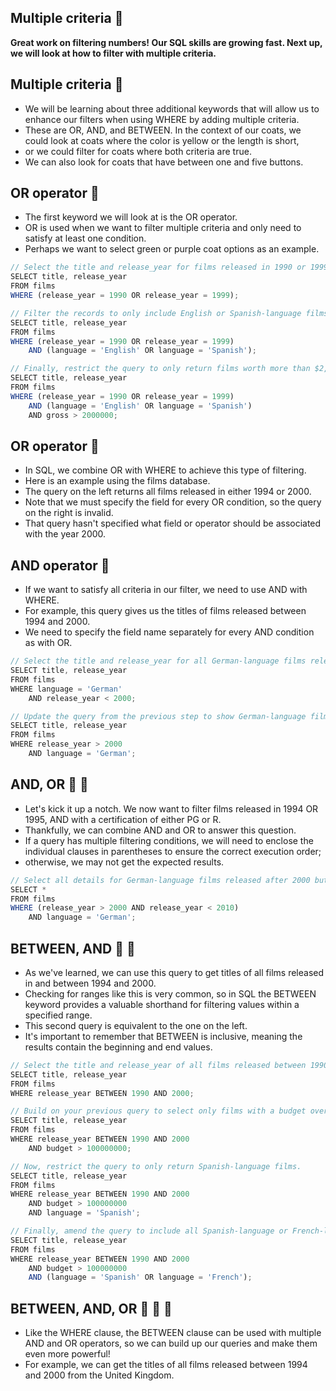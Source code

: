 ## Multiple criteria :whale2:
**Great work on filtering numbers! Our SQL skills are growing fast. Next up, we will look at how to filter with multiple criteria.**

## Multiple criteria :whale2:
- We will be learning about three additional keywords that will allow us to enhance our filters when using WHERE by adding multiple criteria.
- These are OR, AND, and BETWEEN. In the context of our coats, we could look at coats where the color is yellow or the length is short,
- or we could filter for coats where both criteria are true.
- We can also look for coats that have between one and five buttons.

## OR operator :bug:
- The first keyword we will look at is the OR operator.
- OR is used when we want to filter multiple criteria and only need to satisfy at least one condition.
- Perhaps we want to select green or purple coat options as an example.
```js
// Select the title and release_year for films released in 1990 or 1999 using only WHERE and OR.
SELECT title, release_year
FROM films
WHERE (release_year = 1990 OR release_year = 1999);

// Filter the records to only include English or Spanish-language films.
SELECT title, release_year
FROM films
WHERE (release_year = 1990 OR release_year = 1999)
	AND (language = 'English' OR language = 'Spanish');

// Finally, restrict the query to only return films worth more than $2,000,000 gross.
SELECT title, release_year
FROM films
WHERE (release_year = 1990 OR release_year = 1999)
	AND (language = 'English' OR language = 'Spanish')
	AND gross > 2000000;
```

## OR operator :bug:
- In SQL, we combine OR with WHERE to achieve this type of filtering.
- Here is an example using the films database.
- The query on the left returns all films released in either 1994 or 2000.
- Note that we must specify the field for every OR condition, so the query on the right is invalid.
- That query hasn't specified what field or operator should be associated with the year 2000.

## AND operator :rabbit:
- If we want to satisfy all criteria in our filter, we need to use AND with WHERE.
- For example, this query gives us the titles of films released between 1994 and 2000.
- We need to specify the field name separately for every AND condition as with OR.
```js
// Select the title and release_year for all German-language films released before 2000.
SELECT title, release_year
FROM films 
WHERE language = 'German'
    AND release_year < 2000;
```
```js
// Update the query from the previous step to show German-language films released after 2000 rather than before.
SELECT title, release_year
FROM films
WHERE release_year > 2000
	AND language = 'German';
```

## AND, OR :rabbit: :bug:
- Let's kick it up a notch. We now want to filter films released in 1994 OR 1995, AND with a certification of either PG or R.
- Thankfully, we can combine AND and OR to answer this question.
- If a query has multiple filtering conditions, we will need to enclose the individual clauses in parentheses to ensure the correct execution order;
- otherwise, we may not get the expected results.
```js
// Select all details for German-language films released after 2000 but before 2010 using only WHERE and AND.
SELECT *
FROM films
WHERE (release_year > 2000 AND release_year < 2010)
	AND language = 'German';
```
## BETWEEN, AND  :monkey: :rabbit:
- As we've learned, we can use this query to get titles of all films released in and between 1994 and 2000.
- Checking for ranges like this is very common, so in SQL the BETWEEN keyword provides a valuable shorthand for filtering values within a specified range.
- This second query is equivalent to the one on the left.
- It's important to remember that BETWEEN is inclusive, meaning the results contain the beginning and end values.
```js
// Select the title and release_year of all films released between 1990 and 2000 (inclusive) using BETWEEN.
SELECT title, release_year 
FROM films
WHERE release_year BETWEEN 1990 AND 2000;

// Build on your previous query to select only films with a budget over $100 million.
SELECT title, release_year
FROM films
WHERE release_year BETWEEN 1990 AND 2000
	AND budget > 100000000;

// Now, restrict the query to only return Spanish-language films.
SELECT title, release_year
FROM films
WHERE release_year BETWEEN 1990 AND 2000
	AND budget > 100000000
	AND language = 'Spanish';

// Finally, amend the query to include all Spanish-language or French-language films with the same criteria.
SELECT title, release_year
FROM films
WHERE release_year BETWEEN 1990 AND 2000
	AND budget > 100000000
	AND (language = 'Spanish' OR language = 'French');

```
## BETWEEN, AND, OR :monkey: :rabbit: :bug:
- Like the WHERE clause, the BETWEEN clause can be used with multiple AND and OR operators, so we can build up our queries and make them even more powerful!
- For example, we can get the titles of all films released between 1994 and 2000 from the United Kingdom.
